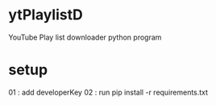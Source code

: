 # ytPlaylistD
YouTube Play list downloader python program 

# setup
01 : add developerKey
02 : run pip install -r requirements.txt